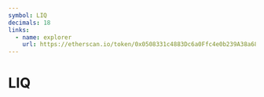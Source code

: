 ```yaml
---
symbol: LIQ
decimals: 18
links:
  - name: explorer
    url: https://etherscan.io/token/0x0508331c4883Dc6a0Ffc4e0b239A38a68787E21b
---
```


# LIQ
